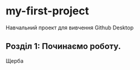 # my-first-project
Навчальний проект для вивчення Github Desktop
## Розділ 1: Починаємо роботу.
Щерба